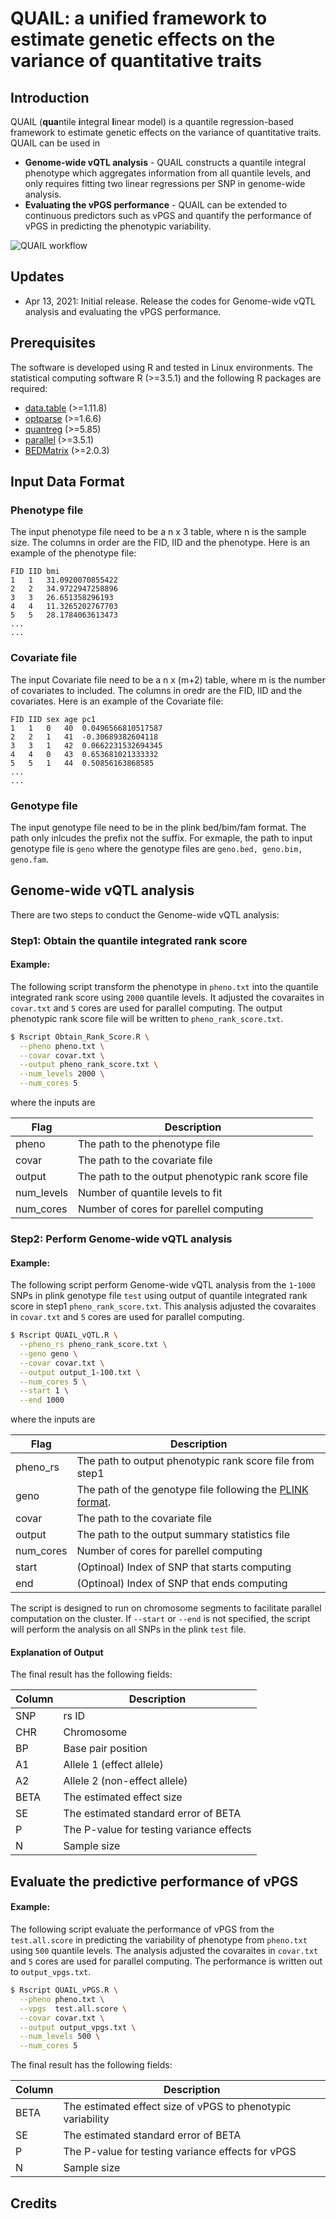 # QUAIL: a unified framework to estimate genetic effects on the variance of quantitative traits

## Introduction

QUAIL (**qua**ntile **i**ntegral **l**inear model) is a quantile regression-based framework to estimate genetic effects on the variance of quantitative traits. QUAIL can be used in 

* **Genome-wide vQTL analysis** - QUAIL constructs a quantile integral phenotype which aggregates information from all quantile levels, and only requires fitting two linear regressions per SNP in genome-wide analysis.
* **Evaluating the vPGS performance** - QUAIL can be extended to continuous predictors such as vPGS and quantify the performance of vPGS in predicting the phenotypic variability.

![QUAIL workflow](https://github.com/qlu-lab/QUAIL/blob/main/Fig/QUAIL_Workflow.png)

## Updates
- Apr 13, 2021: Initial release. Release the codes for Genome-wide vQTL analysis and evaluating the vPGS performance.

## Prerequisites

The software is developed using R and tested in Linux environments. The statistical computing software R (>=3.5.1) and the following R packages are required:

* [data.table](https://cran.r-project.org/web/packages/data.table/index.html) (>=1.11.8)
* [optparse](https://cran.r-project.org/web/packages/optparse/index.html) (>=1.6.6)
* [quantreg](https://cran.r-project.org/web/packages/quantreg/index.html) (>=5.85)
* [parallel](https://stat.ethz.ch/R-manual/R-devel/library/parallel/doc/parallel.pdf) (>=3.5.1)
* [BEDMatrix](https://cran.r-project.org/web/packages/BEDMatrix/index.html) (>=2.0.3)

## Input Data Format
### Phenotype file

The input phenotype file need to be a n x 3 table, where n is the sample size. The columns in order are the FID, IID and the phenotype. Here is an example of the phenotype file:
```
FID	IID	bmi
1	1	31.0920070855422
2	2	34.9722947258896
3	3	26.651358296193
4	4	11.3265202767703
5	5	28.1784063613473
...
...
```


### Covariate file

The input Covariate file need to be a n x (m+2) table, where m is the number of covariates to included. The columns in oredr are the FID, IID and the covariates. Here is an example of the Covariate file:

```
FID	IID	sex	age	pc1
1	1	0	40	0.0496566810517587
2	2	1	41	-0.30689382604118
3	3	1	42	0.0662231532694345
4	4	0	43	0.653681021333332
5	5	1	44	0.50856163868585
...
...
```

### Genotype file

The input genotype file need to be in the plink bed/bim/fam format. The path only inlcudes the prefix not the suffix. For exmaple, the path to input genotype file is `geno` where the genotype files are `geno.bed, geno.bim, geno.fam`.

## Genome-wide vQTL analysis
There are two steps to conduct the Genome-wide vQTL analysis:

### Step1: Obtain the quantile integrated rank score
#### Example:
The following script transform the phenotype in `pheno.txt` into the quantile integrated rank score using `2000` quantile levels. It adjusted the covaraites in `covar.txt` and `5` cores are used for parallel computing. The output phenotypic rank score file will be written to `pheno_rank_score.txt`.
```bash
$ Rscript Obtain_Rank_Score.R \
  --pheno pheno.txt \
  --covar covar.txt \
  --output pheno_rank_score.txt \
  --num_levels 2000 \
  --num_cores 5
```
where the inputs are

| Flag | Description |
|-----|------------------------------------------------------------------------|
| pheno      | The path to the phenotype file |
| covar         | The path to the covariate file |
| output        | The path to the output phenotypic rank score file |                                                    
| num_levels     | Number of quantile levels to fit |
| num_cores        | Number of cores for parellel computing |

### Step2: Perform Genome-wide vQTL analysis

#### Example:
The following script perform Genome-wide vQTL analysis from the `1`-`1000` SNPs in plink genotype file `test` using output of quantile integrated rank score in step1 `pheno_rank_score.txt`. This analysis adjusted the covaraites in `covar.txt` and `5` cores are used for parallel computing. 
```bash
$ Rscript QUAIL_vQTL.R \
  --pheno_rs pheno_rank_score.txt \
  --geno geno \
  --covar covar.txt \
  --output output_1-100.txt \
  --num_cores 5 \
  --start 1 \
  --end 1000
```
where the inputs are

| Flag | Description |
|-----|------------------------------------------------------------------------|
| pheno_rs      | The path to output phenotypic rank score file from step1|
| geno         | The path of the genotype file following the [PLINK format](https://www.cog-genomics.org/plink/1.9). |
| covar        | The path to the covariate file |                                                    
| output     | The path to the output summary statistics file |
| num_cores        | Number of cores for parellel computing |
| start          | (Optinoal) Index of SNP that starts computing |
| end       | (Optinoal) Index of SNP that ends computing |

The script is designed to run on chromosome segments to facilitate parallel computation on the cluster. If `--start` or `--end` is not specified, the script will perform the analysis on all SNPs in the plink `test` file.

#### Explanation of Output

The final result has the following fields:

| Column | Description |
|-----|-------------|
| SNP | rs ID |
| CHR | Chromosome |
| BP | Base pair position |                                                 
| A1 | Allele 1 (effect allele) |
| A2 | Allele 2 (non-effect allele) |
| BETA | The estimated effect size |
| SE | The estimated standard error of BETA |
| P | The P-value for testing variance effects |
| N | Sample size |

## Evaluate the predictive performance of vPGS
#### Example:
The following script evaluate the performance of vPGS from the `test.all.score` in predicting the variability of phenotype from `pheno.txt` using `500` quantile levels. The analysis adjusted the covaraites in `covar.txt` and `5` cores are used for parallel computing. The performance is written out to `output_vpgs.txt`.
```bash
$ Rscript QUAIL_vPGS.R \
  --pheno pheno.txt \
  --vpgs  test.all.score \
  --covar covar.txt \
  --output output_vpgs.txt \
  --num_levels 500 \
  --num_cores 5
```

The final result has the following fields:

| Column | Description |
|-----|-------------|
| BETA | The estimated effect size of vPGS to phenotypic variability|
| SE | The estimated standard error of BETA |
| P | The P-value for testing variance effects for vPGS |
| N | Sample size |


## Credits
